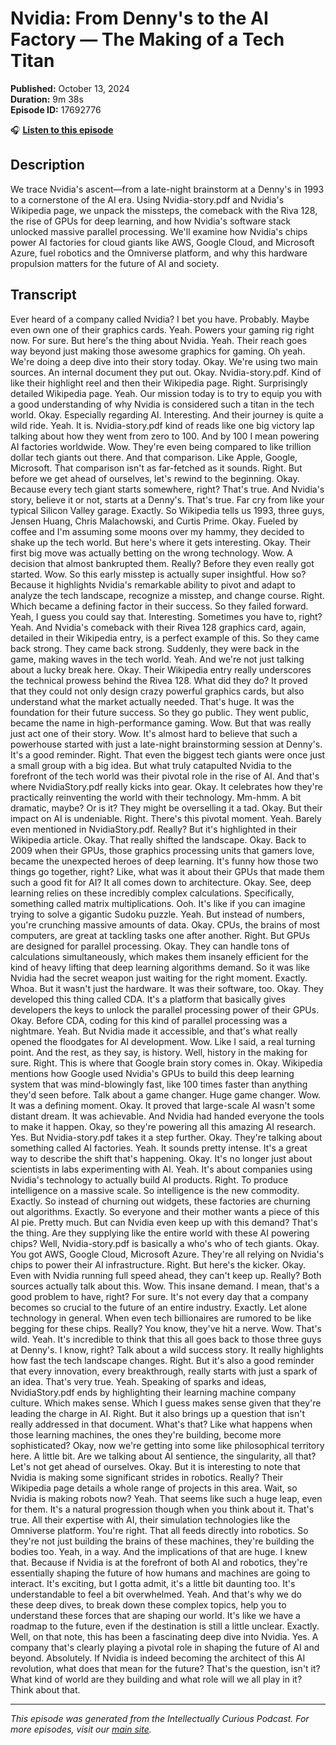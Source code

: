 # Nvidia: From Denny's to the AI Factory — The Making of a Tech Titan

**Published:** October 13, 2024  
**Duration:** 9m 38s  
**Episode ID:** 17692776

🎧 **[Listen to this episode](https://intellectuallycurious.buzzsprout.com/2529712/episodes/17692776-nvidia-from-denny's-to-the-ai-factory-—-the-making-of-a-tech-titan)**

## Description

We trace Nvidia's ascent—from a late-night brainstorm at a Denny's in 1993 to a cornerstone of the AI era. Using Nvidia-story.pdf and Nvidia's Wikipedia page, we unpack the missteps, the comeback with the Riva 128, the rise of GPUs for deep learning, and how Nvidia's software stack unlocked massive parallel processing. We'll examine how Nvidia's chips power AI factories for cloud giants like AWS, Google Cloud, and Microsoft Azure, fuel robotics and the Omniverse platform, and why this hardware propulsion matters for the future of AI and society.

## Transcript

Ever heard of a company called Nvidia? I bet you have. Probably. Maybe even own one of their graphics cards. Yeah. Powers your gaming rig right now. For sure. But here's the thing about Nvidia. Yeah. Their reach goes way beyond just making those awesome graphics for gaming. Oh yeah. We're doing a deep dive into their story today. Okay. We're using two main sources. An internal document they put out. Okay. Nvidia-story.pdf. Kind of like their highlight reel and then their Wikipedia page. Right. Surprisingly detailed Wikipedia page. Yeah. Our mission today is to try to equip you with a good understanding of why Nvidia is considered such a titan in the tech world. Okay. Especially regarding AI. Interesting. And their journey is quite a wild ride. Yeah. It is. Nvidia-story.pdf kind of reads like one big victory lap talking about how they went from zero to 100. And by 100 I mean powering AI factories worldwide. Wow. They're even being compared to like trillion dollar tech giants out there. And that comparison. Like Apple, Google, Microsoft. That comparison isn't as far-fetched as it sounds. Right. But before we get ahead of ourselves, let's rewind to the beginning. Okay. Because every tech giant starts somewhere, right? That's true. And Nvidia's story, believe it or not, starts at a Denny's. That's true. Far cry from like your typical Silicon Valley garage. Exactly. So Wikipedia tells us 1993, three guys, Jensen Huang, Chris Malachowski, and Curtis Prime. Okay. Fueled by coffee and I'm assuming some moons over my hammy, they decided to shake up the tech world. But here's where it gets interesting. Okay. Their first big move was actually betting on the wrong technology. Wow. A decision that almost bankrupted them. Really? Before they even really got started. Wow. So this early misstep is actually super insightful. How so? Because it highlights Nvidia's remarkable ability to pivot and adapt to analyze the tech landscape, recognize a misstep, and change course. Right. Which became a defining factor in their success. So they failed forward. Yeah, I guess you could say that. Interesting. Sometimes you have to, right? Yeah. And Nvidia's comeback with their Rivea 128 graphics card, again, detailed in their Wikipedia entry, is a perfect example of this. So they came back strong. They came back strong. Suddenly, they were back in the game, making waves in the tech world. Yeah. And we're not just talking about a lucky break here. Okay. Their Wikipedia entry really underscores the technical prowess behind the Rivea 128. What did they do? It proved that they could not only design crazy powerful graphics cards, but also understand what the market actually needed. That's huge. It was the foundation for their future success. So they go public. They went public, became the name in high-performance gaming. Wow. But that was really just act one of their story. Wow. It's almost hard to believe that such a powerhouse started with just a late-night brainstorming session at Denny's. It's a good reminder. Right. That even the biggest tech giants were once just a small group with a big idea. But what truly catapulted Nvidia to the forefront of the tech world was their pivotal role in the rise of AI. And that's where NvidiaStory.pdf really kicks into gear. Okay. It celebrates how they're practically reinventing the world with their technology. Mm-hmm. A bit dramatic, maybe? Or is it? They might be overselling it a tad. Okay. But their impact on AI is undeniable. Right. There's this pivotal moment. Yeah. Barely even mentioned in NvidiaStory.pdf. Really? But it's highlighted in their Wikipedia article. Okay. That really shifted the landscape. Okay. Back to 2009 when their GPUs, those graphics processing units that gamers love, became the unexpected heroes of deep learning. It's funny how those two things go together, right? Like, what was it about their GPUs that made them such a good fit for AI? It all comes down to architecture. Okay. See, deep learning relies on these incredibly complex calculations. Specifically, something called matrix multiplications. Ooh. It's like if you can imagine trying to solve a gigantic Sudoku puzzle. Yeah. But instead of numbers, you're crunching massive amounts of data. Okay. CPUs, the brains of most computers, are great at tackling tasks one after another. Right. But GPUs are designed for parallel processing. Okay. They can handle tons of calculations simultaneously, which makes them insanely efficient for the kind of heavy lifting that deep learning algorithms demand. So it was like Nvidia had the secret weapon just waiting for the right moment. Exactly. Whoa. But it wasn't just the hardware. It was their software, too. Okay. They developed this thing called CDA. It's a platform that basically gives developers the keys to unlock the parallel processing power of their GPUs. Okay. Before CDA, coding for this kind of parallel processing was a nightmare. Yeah. But Nvidia made it accessible, and that's what really opened the floodgates for AI development. Wow. Like I said, a real turning point. And the rest, as they say, is history. Well, history in the making for sure. Right. This is where that Google brain story comes in. Okay. Wikipedia mentions how Google used Nvidia's GPUs to build this deep learning system that was mind-blowingly fast, like 100 times faster than anything they'd seen before. Talk about a game changer. Huge game changer. Wow. It was a defining moment. Okay. It proved that large-scale AI wasn't some distant dream. It was achievable. And Nvidia had handed everyone the tools to make it happen. Okay, so they're powering all this amazing AI research. Yes. But Nvidia-story.pdf takes it a step further. Okay. They're talking about something called AI factories. Yeah. It sounds pretty intense. It's a great way to describe the shift that's happening. Okay. It's no longer just about scientists in labs experimenting with AI. Yeah. It's about companies using Nvidia's technology to actually build AI products. Right. To produce intelligence on a massive scale. So intelligence is the new commodity. Exactly. So instead of churning out widgets, these factories are churning out algorithms. Exactly. So everyone and their mother wants a piece of this AI pie. Pretty much. But can Nvidia even keep up with this demand? That's the thing. Are they supplying like the entire world with these AI powering chips? Well, Nvidia-story.pdf is basically a who's who of tech giants. Okay. You got AWS, Google Cloud, Microsoft Azure. They're all relying on Nvidia's chips to power their AI infrastructure. Right. But here's the kicker. Okay. Even with Nvidia running full speed ahead, they can't keep up. Really? Both sources actually talk about this. Wow. This insane demand. I mean, that's a good problem to have, right? For sure. It's not every day that a company becomes so crucial to the future of an entire industry. Exactly. Let alone technology in general. When even tech billionaires are rumored to be like begging for these chips. Really? You know, they've hit a nerve. Wow. That's wild. Yeah. It's incredible to think that this all goes back to those three guys at Denny's. I know, right? Talk about a wild success story. It really highlights how fast the tech landscape changes. Right. But it's also a good reminder that every innovation, every breakthrough, really starts with just a spark of an idea. That's very true. Yeah. Speaking of sparks and ideas, NvidiaStory.pdf ends by highlighting their learning machine company culture. Which makes sense. Which I guess makes sense given that they're leading the charge in AI. Right. But it also brings up a question that isn't really addressed in that document. What's that? Like what happens when those learning machines, the ones they're building, become more sophisticated? Okay, now we're getting into some like philosophical territory here. A little bit. Are we talking about AI sentience, the singularity, all that? Let's not get ahead of ourselves. Okay. But it is interesting to note that Nvidia is making some significant strides in robotics. Really? Their Wikipedia page details a whole range of projects in this area. Wait, so Nvidia is making robots now? Yeah. That seems like such a huge leap, even for them. It's a natural progression though when you think about it. That's true. All their expertise with AI, their simulation technologies like the Omniverse platform. You're right. That all feeds directly into robotics. So they're not just building the brains of these machines, they're building the bodies too. Yeah, in a way. And the implications of that are huge. I knew that. Because if Nvidia is at the forefront of both AI and robotics, they're essentially shaping the future of how humans and machines are going to interact. It's exciting, but I gotta admit, it's a little bit daunting too. It's understandable to feel a bit overwhelmed. Yeah. And that's why we do these deep dives, to break down these complex topics, help you to understand these forces that are shaping our world. It's like we have a roadmap to the future, even if the destination is still a little unclear. Exactly. Well, on that note, this has been a fascinating deep dive into Nvidia. Yes. A company that's clearly playing a pivotal role in shaping the future of AI and beyond. Absolutely. If Nvidia is indeed becoming the architect of this AI revolution, what does that mean for the future? That's the question, isn't it? What kind of world are they building and what role will we all play in it? Think about that.

---
*This episode was generated from the Intellectually Curious Podcast. For more episodes, visit our [main site](https://intellectuallycurious.buzzsprout.com).*
